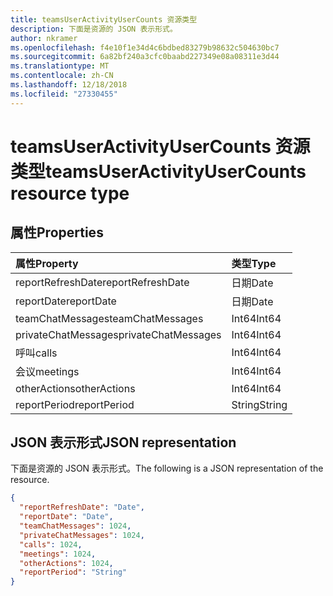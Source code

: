 ```yaml
---
title: teamsUserActivityUserCounts 资源类型
description: 下面是资源的 JSON 表示形式。
author: nkramer
ms.openlocfilehash: f4e10f1e34d4c6bdbed83279b98632c504630bc7
ms.sourcegitcommit: 6a82bf240a3cfc0baabd227349e08a08311e3d44
ms.translationtype: MT
ms.contentlocale: zh-CN
ms.lasthandoff: 12/18/2018
ms.locfileid: "27330455"
---
```

# <a name="teamsuseractivityusercounts-resource-type"></a><span data-ttu-id="f2ab3-103">teamsUserActivityUserCounts 资源类型</span><span class="sxs-lookup"><span data-stu-id="f2ab3-103">teamsUserActivityUserCounts resource type</span></span>

## <a name="properties"></a><span data-ttu-id="f2ab3-104">属性</span><span class="sxs-lookup"><span data-stu-id="f2ab3-104">Properties</span></span>

| <span data-ttu-id="f2ab3-105">属性</span><span class="sxs-lookup"><span data-stu-id="f2ab3-105">Property</span></span>            | <span data-ttu-id="f2ab3-106">类型</span><span class="sxs-lookup"><span data-stu-id="f2ab3-106">Type</span></span>   |
| :------------------ | :----- |
| <span data-ttu-id="f2ab3-107">reportRefreshDate</span><span class="sxs-lookup"><span data-stu-id="f2ab3-107">reportRefreshDate</span></span>   | <span data-ttu-id="f2ab3-108">日期</span><span class="sxs-lookup"><span data-stu-id="f2ab3-108">Date</span></span>   |
| <span data-ttu-id="f2ab3-109">reportDate</span><span class="sxs-lookup"><span data-stu-id="f2ab3-109">reportDate</span></span>          | <span data-ttu-id="f2ab3-110">日期</span><span class="sxs-lookup"><span data-stu-id="f2ab3-110">Date</span></span>   |
| <span data-ttu-id="f2ab3-111">teamChatMessages</span><span class="sxs-lookup"><span data-stu-id="f2ab3-111">teamChatMessages</span></span>    | <span data-ttu-id="f2ab3-112">Int64</span><span class="sxs-lookup"><span data-stu-id="f2ab3-112">Int64</span></span>  |
| <span data-ttu-id="f2ab3-113">privateChatMessages</span><span class="sxs-lookup"><span data-stu-id="f2ab3-113">privateChatMessages</span></span> | <span data-ttu-id="f2ab3-114">Int64</span><span class="sxs-lookup"><span data-stu-id="f2ab3-114">Int64</span></span>  |
| <span data-ttu-id="f2ab3-115">呼叫</span><span class="sxs-lookup"><span data-stu-id="f2ab3-115">calls</span></span>               | <span data-ttu-id="f2ab3-116">Int64</span><span class="sxs-lookup"><span data-stu-id="f2ab3-116">Int64</span></span>  |
| <span data-ttu-id="f2ab3-117">会议</span><span class="sxs-lookup"><span data-stu-id="f2ab3-117">meetings</span></span>            | <span data-ttu-id="f2ab3-118">Int64</span><span class="sxs-lookup"><span data-stu-id="f2ab3-118">Int64</span></span>  |
| <span data-ttu-id="f2ab3-119">otherActions</span><span class="sxs-lookup"><span data-stu-id="f2ab3-119">otherActions</span></span>        | <span data-ttu-id="f2ab3-120">Int64</span><span class="sxs-lookup"><span data-stu-id="f2ab3-120">Int64</span></span>  |
| <span data-ttu-id="f2ab3-121">reportPeriod</span><span class="sxs-lookup"><span data-stu-id="f2ab3-121">reportPeriod</span></span>        | <span data-ttu-id="f2ab3-122">String</span><span class="sxs-lookup"><span data-stu-id="f2ab3-122">String</span></span> |

## <a name="json-representation"></a><span data-ttu-id="f2ab3-123">JSON 表示形式</span><span class="sxs-lookup"><span data-stu-id="f2ab3-123">JSON representation</span></span>

<span data-ttu-id="f2ab3-124">下面是资源的 JSON 表示形式。</span><span class="sxs-lookup"><span data-stu-id="f2ab3-124">The following is a JSON representation of the resource.</span></span>

<!-- {
  "blockType": "resource",
  "@odata.type": "microsoft.graph.teamsUserActivityUserCounts"
} -->

```json
{
  "reportRefreshDate": "Date", 
  "reportDate": "Date", 
  "teamChatMessages": 1024, 
  "privateChatMessages": 1024, 
  "calls": 1024, 
  "meetings": 1024, 
  "otherActions": 1024, 
  "reportPeriod": "String"
}
```
